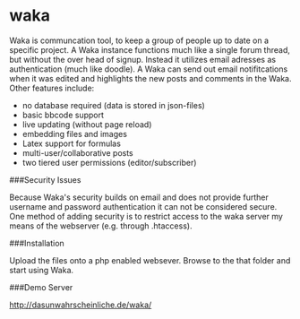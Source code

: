 waka
====

Waka is communcation tool, to keep a group of people up to date on a specific project.
A Waka instance functions much like a single forum thread, but without the over head of
signup. Instead it utilizes email adresses as authentication (much like doodle).
A Waka can send out email notifitcations when it was edited and highlights the
new posts and comments in the Waka. Other features include:

* no database required (data is stored in json-files)
* basic bbcode support
* live updating (without page reload)
* embedding files and images
* Latex support for formulas
* multi-user/collaborative posts
* two tiered user permissions (editor/subscriber)

###Security Issues

Because Waka's security builds on email and does not provide further username
and password authentication it can not be considered secure. One method of
adding security is to restrict access to the waka server my means
of the webserver (e.g. through .htaccess).

###Installation

Upload the files onto a php enabled websever. Browse to the that folder and
start using Waka.

###Demo Server

http://dasunwahrscheinliche.de/waka/
